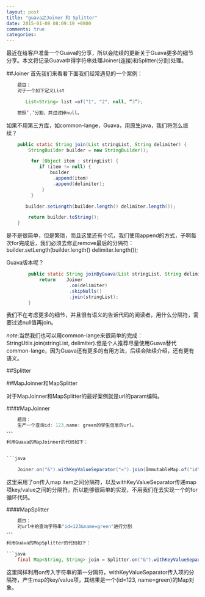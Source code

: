```yaml
---
layout: post
title: "guava之Joiner 和 Splitter"
date: 2015-01-08 08:09:19 +0800
comments: true
categories: 
---
```

最近在给客户准备一个Guava的分享，所以会陆续的更新关于Guava更多的细节分享。本文将记录Guava中得字符串处理Joiner(连接)和Splitter(分割)处理。

##Joiner
首先我们来看看下面我们经常遇见的一个案例：

```java
	题目：
	对于一个如下定义List

	   List<String> list =of("1", "2", null, “3”);

	按照’,’分割，并过滤掉null。
```

如果不用第三方库，如common-lange，Guava，用原生java，我们将怎么继续？

```java
	public static String join(List stringList, String delimiter) {    
	    StringBuilder builder = new StringBuilder();

	     for (Object item : stringList) { 
	        if (item != null) { 
	            builder
	             .append(item)
	             .append(delimiter); 
	         }
         }     

       builder.setLength(builder.length() delimiter.length());

	    return builder.toString(); 
	}
```

是不是很简单，但是繁琐，而且这里还有个坑，我们使用append的方式，子啊每次for完成后，我们必须去修正remove最后的分隔符：builder.setLength(builder.length() delimiter.length());

Guava版本呢？

```java
		public static String joinByGuava(List stringList, String delimiter) { 
		    return    Joiner
					   .on(delimiter)
					   .skipNulls()
					   .join(stringList);
		}
```

我们不在考虑更多的细节，并且很有语义的告诉代码的阅读者，用什么分隔符，需要过滤null值再join。

*note*:当然我们也可以用common-lange来很简单的完成：StringUtils.join(stringList, delimiter).但是个人推荐尽量使用Guava替代common-lange，因为Guava还有更多的有用方法，后续会陆续介绍，还有更有语义。

##Splitter


##MapJoinner和MapSplitter

对于MapJoinner和MapSplitter的最好案例就是url的param编码。

####MapJoinner

```java
 	题目：
	生产一个查询id: 123,name: green的学生信息的url。
、、、

利用Guava的MapJoinner的代码如下：


```java

	Joiner.on("&").withKeyValueSeparator("=").join(ImmutableMap.of("id", "123", "name", "green"));

```

这里采用了on传入map item之间分隔符，以及withKeyValueSeparator传递map项key/value之间的分隔符。所以能够很简单的实现，不用我们在去实现一个的for循环代码。

####MapSplitter

```java
    题目：
	对url中的查询字符串"id=123&name=green"进行分割
、、、

利用Guava的MapSplitter的代码如下：

```java
	final Map<String, String> join = Splitter.on("&").withKeyValueSeparator("=").split("id=123&name=green");
```

这里同样利用on传入字符串的第一分隔符，withKeyValueSeparator传入项的分隔符，产生map的key/value项，其结果是一个{id=123, name=green}的Map对象。





